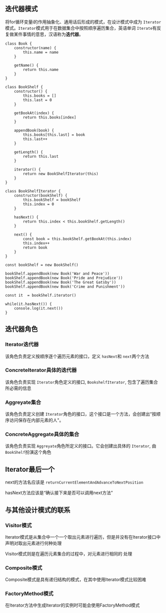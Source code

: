 ## 迭代器模式

将for循环变量i的作用抽象化、通用话后形成的模式，在设计模式中成为 `Iterator`模式。`Iterator`模式用于在数据集合中按照顺序遍历集合，英语单词 `Iterate`有反复做某件事情的意思，汉语称为**迭代器**。

```js:line-numbers
class Book {
    constructor(name) {
        this.name = name
    }

    getName() {
        return this.name
    }
}

class BookShelf {
    constructor() {
        this.books = []
        this.last = 0
    }

    getBookAt(index) {
        return this.books[index]
    }

    appendBook(book) {
        this.books[this.last] = book
        this.last++
    }

    getLength() {
        return this.last
    }

    iterator() {
        return new BookShelfIterator(this)
    }
}

class BookShelfIterator {
    constructor(bookShelf) {
        this.bookShelf = bookShelf
        this.index = 0
    }

    hasNext() {
        return this.index < this.bookShelf.getLength()
    }

    next() {
        const book = this.bookShelf.getBookAt(this.index)
        this.index++
        return book
    }
}

const bookShelf = new BookShelf()

bookShelf.appendBook(new Book('War and Peace'))
bookShelf.appendBook(new Book('Pride and Prejudice'))
bookShelf.appendBook(new Book('The Great Gatsby'))
bookShelf.appendBook(new Book('Crime and Punishment'))

const it  = bookShelf.iterator()

while(it.hasNext()) {
    console.log(it.next())
}
```

## 迭代器角色

### Iterator迭代器

该角色负责定义按顺序逐个遍历元素的接口，定义 `hasNext`和 `next`两个方法

### ConcreteIterator具体的迭代器

该角色负责实现 `Iterator`角色定义的接口, `BookshelfIterator`, 包含了遍历集合所必需的信息

### Aggreyate集合

该角色负责定义创建 `Iterator`角色的接口，这个接口是一个方法，会创建出“按顺序访问保存在内部元素的人"。

### ConcreteAggregate具体的集合

该角色负责实现 `Aggreyate`角色所定义的接口。它会创建出具体的 `Iterator`, 由 `BookShelf`扮演这个角色

## Iterator最后一个

next的方法名应该是 `returnCurrentElementAndAdvanceToNextPosition`

hasNext方法应该是“确认接下来是否可以调用next方法"

## 与其他设计模式的联系

### Visitor模式

Iterator模式是从集合中一个一个取出元素进行遍历，但是并没有在Iterator接口中声明对取出元素进行何种处理

Visitor模式则是在遍历元素集合的过程中，对元素进行相同的 处理

### Composite模式

Composite模式是具有递归结构的模式，在其中使用Iterator模式比较困难

### FactoryMethod模式

在Iterator方法中生成Iterator的实例时可能会使用FactoryMethod模式
